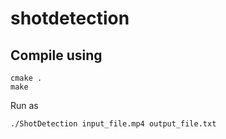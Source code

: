 # shotdetection
## Compile using
```
cmake .
make
```

Run as
```
./ShotDetection input_file.mp4 output_file.txt 
```
